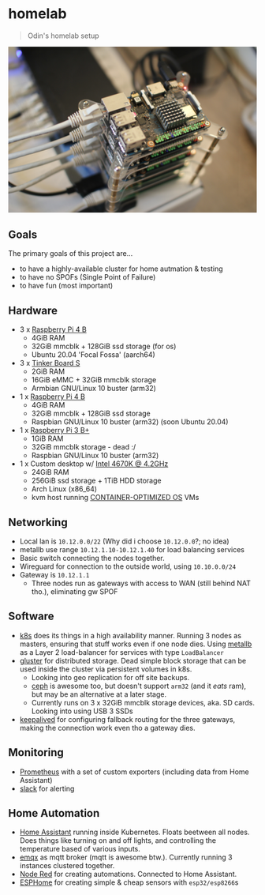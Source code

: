 # homelab

> Odin's homelab setup

![homelab](/media/homelab_1.jpg)

## Goals

The primary goals of this project are...

- to have a highly-available cluster for home autmation & testing
- to have no SPOFs (Single Point of Failure)
- to have fun (most important)

## Hardware

- 3 x [Raspberry Pi 4 B](https://www.raspberrypi.org/products/raspberry-pi-4-model-b/)
  - 4GiB RAM
  - 32GiB mmcblk + 128GiB ssd storage (for os)
  - Ubuntu 20.04 'Focal Fossa' (aarch64)
- 3 x [Tinker Board S](https://www.asus.com/no/Single-Board-Computer/Tinker-Board-S/)
  - 2GiB RAM
  - 16GiB eMMC + 32GiB mmcblk storage
  - Armbian GNU/Linux 10 buster (arm32)
- 1 x [Raspberry Pi 4 B](https://www.raspberrypi.org/products/raspberry-pi-4-model-b/)
  - 4GiB RAM
  - 32GiB mmcblk + 128GiB ssd storage
  - Raspbian GNU/Linux 10 buster (arm32) (soon Ubuntu 20.04)
- 1 x [Raspberry Pi 3 B+](https://www.raspberrypi.org/products/raspberry-pi-3-model-b-plus/)
  - 1GiB RAM
  - 32GiB mmcblk storage - dead :/
  - Raspbian GNU/Linux 10 buster (arm32)
- 1 x Custom desktop w/ [Intel 4670K @ 4.2GHz](https://ark.intel.com/content/www/us/en/ark/products/75048/intel-core-i5-4670k-processor-6m-cache-up-to-3-80-ghz.html)
  - 24GiB RAM
  - 256GiB ssd storage + 1TiB HDD storage
  - Arch Linux (x86_64)
  - kvm host running [CONTAINER-OPTIMIZED OS](https://cloud.google.com/container-optimized-os/) VMs

## Networking

- Local lan is `10.12.0.0/22` (Why did i choose `10.12.0.0`?; no idea)
- metallb use range `10.12.1.10-10.12.1.40` for load balancing services
- Basic switch connecting the nodes together.
- Wireguard for connection to the outside world, using `10.10.0.0/24`
- Gateway is `10.12.1.1`
  - Three nodes run as gateways with access to WAN (still behind NAT tho.), eliminating gw SPOF

## Software

- [k8s](https://k8s.io) does its things in a high availability manner. Running 3 nodes as masters, ensuring that stuff works even if one node dies. Using [metallb](https://metallb.universe.tf/) as a Layer 2 load-balancer for services with type `LoadBalancer`
- [gluster](https://www.gluster.org/) for distributed storage. Dead simple block storage that can be used inside the cluster via persistent volumes in k8s.
  - Looking into geo replication for off site backups.
  - [ceph](https://ceph.io/) is awesome too, but doesn't support `arm32` (and it _eats_ ram), but may be an alternative at a later stage.
  - Currently runs on 3 x 32GiB mmcblk storage devices, aka. SD cards. Looking into using USB 3 SSDs
- [keepalived](https://www.keepalived.org/) for configuring fallback routing for the three gateways, making the connection work even tho a gateway dies.

## Monitoring

- [Prometheus](https://prometheus.io/) with a set of custom exporters (including data from Home Assistant)
- [slack](https://slack.com) for alerting

## Home Automation

- [Home Assistant](https://www.home-assistant.io/) running inside Kubernetes. Floats beetween all nodes. Does things like turning on and off lights, and controlling the temperature based of various inputs.
- [emqx](https://github.com/emqx/emqx) as mqtt broker (mqtt is awesome btw.). Currently running 3 instances clustered together.
- [Node Red](https://nodered.org/) for creating automations. Connected to Home Assistant.
- [ESPHome](https://esphome.io) for creating simple & cheap sensors with `esp32/esp8266`s
